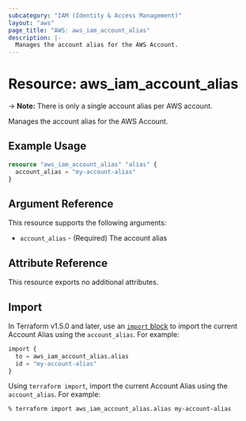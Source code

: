 ```yaml
---
subcategory: "IAM (Identity & Access Management)"
layout: "aws"
page_title: "AWS: aws_iam_account_alias"
description: |-
  Manages the account alias for the AWS Account.
---
```


# Resource: aws_iam_account_alias

-> **Note:** There is only a single account alias per AWS account.

Manages the account alias for the AWS Account.

## Example Usage

```terraform
resource "aws_iam_account_alias" "alias" {
  account_alias = "my-account-alias"
}
```

## Argument Reference

This resource supports the following arguments:

* `account_alias` - (Required) The account alias

## Attribute Reference

This resource exports no additional attributes.

## Import

In Terraform v1.5.0 and later, use an [`import` block](https://developer.hashicorp.com/terraform/language/import) to import the current Account Alias using the `account_alias`. For example:

```terraform
import {
  to = aws_iam_account_alias.alias
  id = "my-account-alias"
}
```

Using `terraform import`, import the current Account Alias using the `account_alias`. For example:

```console
% terraform import aws_iam_account_alias.alias my-account-alias
```

